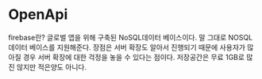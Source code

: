 # OpenApi
firebase란?
글로벌 앱을 위해 구축된 NoSQL데이터 베이스이다.
말 그대로 NOSQL 데이터 베이스를 지원해준다. 장점은 서버 확장도 알아서 진행되기 때문에 사용자가 많아질
경우 서버 확장에 대한 걱정을 놓을 수 있다는 점이다.
저장공간은 무료 1GB로 많진 않지만 적은양도 아니다.
